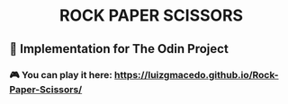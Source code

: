 <h1 align="center">
    ROCK PAPER SCISSORS
</h1>

## 🔨 Implementation for The Odin Project

### 🎮 You can play it here: https://luizgmacedo.github.io/Rock-Paper-Scissors/
